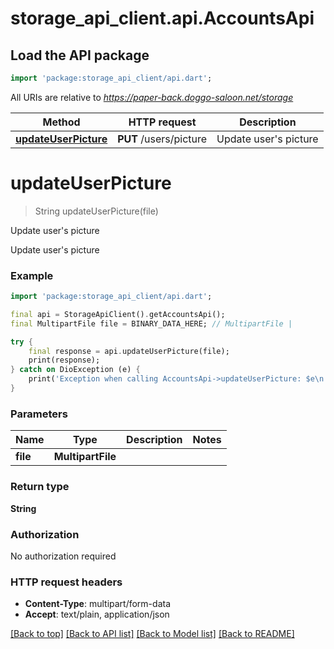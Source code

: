 # storage_api_client.api.AccountsApi

## Load the API package
```dart
import 'package:storage_api_client/api.dart';
```

All URIs are relative to *https://paper-back.doggo-saloon.net/storage*

Method | HTTP request | Description
------------- | ------------- | -------------
[**updateUserPicture**](AccountsApi.md#updateuserpicture) | **PUT** /users/picture | Update user&#39;s picture


# **updateUserPicture**
> String updateUserPicture(file)

Update user's picture

Update user's picture

### Example
```dart
import 'package:storage_api_client/api.dart';

final api = StorageApiClient().getAccountsApi();
final MultipartFile file = BINARY_DATA_HERE; // MultipartFile | 

try {
    final response = api.updateUserPicture(file);
    print(response);
} catch on DioException (e) {
    print('Exception when calling AccountsApi->updateUserPicture: $e\n');
}
```

### Parameters

Name | Type | Description  | Notes
------------- | ------------- | ------------- | -------------
 **file** | **MultipartFile**|  | 

### Return type

**String**

### Authorization

No authorization required

### HTTP request headers

 - **Content-Type**: multipart/form-data
 - **Accept**: text/plain, application/json

[[Back to top]](#) [[Back to API list]](../README.md#documentation-for-api-endpoints) [[Back to Model list]](../README.md#documentation-for-models) [[Back to README]](../README.md)

